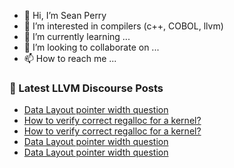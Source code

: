 - 👋 Hi, I’m Sean Perry
- 👀 I’m interested in compilers (c++, COBOL, llvm)
- 🌱 I’m currently learning ...
- 💞️ I’m looking to collaborate on ...
- 📫 How to reach me ...

<!---
s66perry/s66perry is a ✨ special ✨ repository because its `README.md` (this file) appears on your GitHub profile.
You can click the Preview link to take a look at your changes.
--->
### 📕 Latest LLVM Discourse Posts

<!-- DISCOURSE-LLVM:START -->
- [Data Layout pointer width question](https://discourse.llvm.org/t/data-layout-pointer-width-question/80835#post_16)
- [How to verify correct regalloc for a kernel?](https://discourse.llvm.org/t/how-to-verify-correct-regalloc-for-a-kernel/80811#post_6)
- [How to verify correct regalloc for a kernel?](https://discourse.llvm.org/t/how-to-verify-correct-regalloc-for-a-kernel/80811#post_5)
- [Data Layout pointer width question](https://discourse.llvm.org/t/data-layout-pointer-width-question/80835#post_15)
- [Data Layout pointer width question](https://discourse.llvm.org/t/data-layout-pointer-width-question/80835#post_14)
<!-- DISCOURSE-LLVM:END -->
